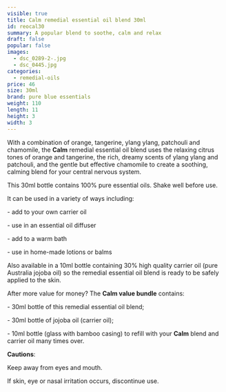 ```yaml
---
visible: true
title: Calm remedial essential oil blend 30ml
id: reocal30
summary: A popular blend to soothe, calm and relax
draft: false
popular: false
images:
  - dsc_0289-2-.jpg
  - dsc_0445.jpg
categories:
  - remedial-oils
price: 46
size: 30ml
brand: pure blue essentials
weight: 110
length: 11
height: 3
width: 3
---
```

With a combination of orange, tangerine, ylang ylang, patchouli and chamomile, the **Calm** remedial essential oil blend uses the relaxing citrus tones of orange and tangerine, the rich, dreamy scents of ylang ylang and patchouli, and the gentle but effective chamomile to create a soothing, calming blend for your central nervous system.

This 30ml bottle contains 100% pure essential oils. Shake well before use.

It can be used in a variety of ways including:

\- add to your own carrier oil

\- use in an essential oil diffuser

\- add to a warm bath

\- use in home-made lotions or balms

Also available in a 10ml bottle containing 30% high quality carrier oil (pure Australia jojoba oil) so the remedial essential oil blend is ready to be safely applied to the skin.

After more value for money? The **Calm value bundle** contains:  

\- 30ml bottle of this remedial essential oil blend;

\- 30ml bottle of jojoba oil (carrier oil);

\- 10ml bottle (glass with bamboo casing) to refill with your **Calm** blend and carrier oil many times over.  



**Cautions**:

Keep away from eyes and mouth.

If skin, eye or nasal irritation occurs, discontinue use.